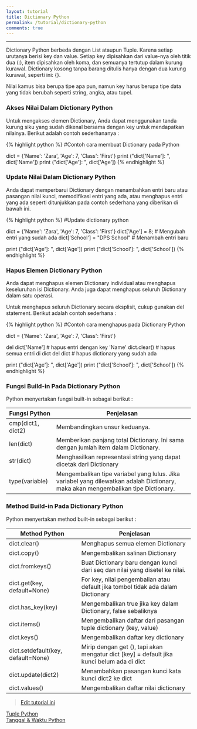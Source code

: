 ```yaml
---
layout: tutorial
title: Dictionary Python
permalink: /tutorial/dictionary-python
comments: true
---
```


---

Dictionary Python berbeda dengan List ataupun Tuple. Karena setiap urutanya berisi key dan value. Setiap key dipisahkan dari value-nya oleh titik dua (:), item dipisahkan oleh koma, dan semuanya tertutup dalam kurung kurawal. Dictionary kosong tanpa barang ditulis hanya dengan dua kurung kurawal, seperti ini: {}.

Nilai kamus bisa berupa tipe apa pun, namun key harus berupa tipe data yang tidak berubah seperti string, angka, atau tupel.

### Akses Nilai Dalam Dictionary Python

Untuk mengakses elemen Dictionary, Anda dapat menggunakan tanda kurung siku yang sudah dikenal bersama dengan key untuk mendapatkan nilainya. Berikut adalah contoh sederhananya :


{% highlight python %}
#Contoh cara membuat Dictionary pada Python

dict = {'Name': 'Zara', 'Age': 7, 'Class': 'First'}
print ("dict['Name']: ", dict['Name'])
print ("dict['Age']: ", dict['Age'])
{% endhighlight %}

### Update Nilai Dalam Dictionary Python

Anda dapat memperbarui Dictionary dengan menambahkan entri baru atau pasangan nilai kunci, memodifikasi entri yang ada, atau menghapus entri yang ada seperti ditunjukkan pada contoh sederhana yang diberikan di bawah ini.



{% highlight python %}
#Update dictionary python

dict = {'Name': 'Zara', 'Age': 7, 'Class': 'First'}
dict['Age'] = 8; # Mengubah entri yang sudah ada
dict['School'] = "DPS School" # Menambah entri baru

print ("dict['Age']: ", dict['Age'])
print ("dict['School']: ", dict['School'])
{% endhighlight %}

### Hapus Elemen Dictionary Python

Anda dapat menghapus elemen Dictionary individual atau menghapus keseluruhan isi Dictionary. Anda juga dapat menghapus seluruh Dictionary dalam satu operasi.

Untuk menghapus seluruh Dictionary secara eksplisit, cukup gunakan del statement. Berikut adalah contoh sederhana :


{% highlight python %}
#Contoh cara menghapus pada Dictionary Python

dict = {'Name': 'Zara', 'Age': 7, 'Class': 'First'}

del dict['Name'] # hapus entri dengan key 'Name'
dict.clear()     # hapus semua entri di dict
del dict         # hapus dictionary yang sudah ada

print ("dict['Age']: ", dict['Age'])
print ("dict['School']: ", dict['School'])
{% endhighlight %}

### Fungsi Build-in Pada Dictionary Python

Python menyertakan fungsi built-in sebagai berikut :

| Fungsi Python | 	Penjelasan | 
| --- | --- |
| cmp(dict1, dict2)	 | Membandingkan unsur keduanya. | 
| len(dict)	 | Memberikan panjang total Dictionary. Ini sama dengan jumlah item dalam Dictionary. | 
| str(dict) | 	Menghasilkan representasi string yang dapat dicetak dari Dictionary | 
| type(variable)	 | Mengembalikan tipe variabel yang lulus. Jika variabel yang dilewatkan adalah Dictionary, maka akan mengembalikan tipe Dictionary. | 


### Method Build-in Pada Dictionary Python

Python menyertakan method built-in sebagai berikut :

 | Method Python | 	Penjelasan | 
 | --- | --- |
 | dict.clear() | 	Menghapus semua elemen Dictionary | 
 | dict.copy()	 | Mengembalikan salinan Dictionary | 
 | dict.fromkeys() | 	Buat Dictionary baru dengan kunci dari seq dan nilai yang disetel ke nilai. | 
 | dict.get(key, default=None)	 | For key, nilai pengembalian atau default jika tombol tidak ada dalam Dictionary | 
 | dict.has_key(key) | 	Mengembalikan true jika key dalam Dictionary, false sebaliknya | 
 | dict.items() | 	Mengembalikan daftar dari pasangan tuple dictionary (key, value) | 
 | dict.keys()	 | Mengembalikan daftar key dictionary | 
 | dict.setdefault(key, default=None) | 	Mirip dengan get (), tapi akan mengatur dict [key] = default jika kunci belum ada di dict |
 | dict.update(dict2) | 	Menambahkan pasangan kunci kata kunci dict2 ke dict | 
 | dict.values() | 	Mengembalikan daftar nilai dictionary | 


> [Edit tutorial ini](https://github.com/belajarpythoncom/belajarpythoncom.github.io/edit/master/tutorials/dictionary-python.md)

<div class="row navigation-tutorial">
    <div class="col-md-6 prev-tutorial">
        <a href="/tutorial/tuple-python"><i class="fas fa-arrow-circle-left"></i>Tuple Python</a>
    </div>
    <div class="col-md-6 next-tutorial">
        <a href="/tutorial/tanggal-waktu-python" class="hoverable">Tanggal & Waktu Python<i class="fas fa-arrow-circle-right"></i></a>
    </div>
</div>
